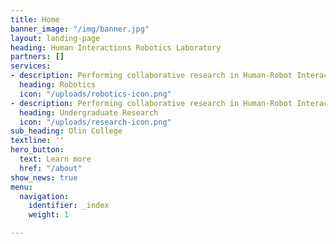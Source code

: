 ```yaml
---
title: Home
banner_image: "/img/banner.jpg"
layout: landing-page
heading: Human Interactions Robotics Laboratory
partners: []
services:
- description: Performing collaborative research in Human-Robot Interaction
  heading: Robotics
  icon: "/uploads/robotics-icon.png"
- description: Performing collaborative research in Human-Robot Interaction
  heading: Undergraduate Research
  icon: "/uploads/research-icon.png"
sub_heading: Olin College
textline: ''
hero_button:
  text: Learn more
  href: "/about"
show_news: true
menu:
  navigation:
    identifier: _index
    weight: 1

---
```


